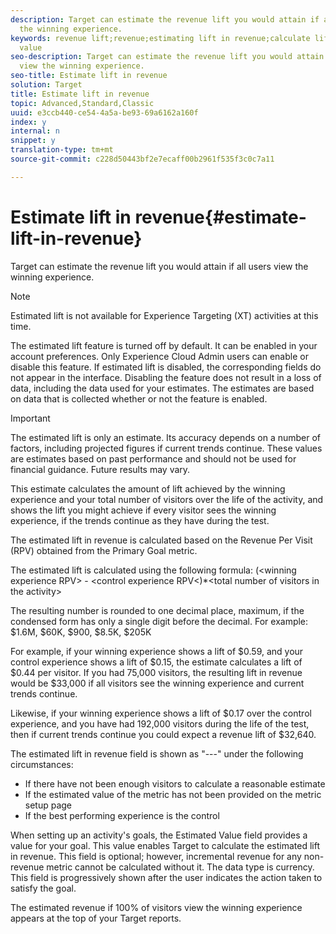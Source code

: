 ```yaml
---
description: Target can estimate the revenue lift you would attain if all users view
  the winning experience.
keywords: revenue lift;revenue;estimating lift in revenue;calculate lift;estimated
  value
seo-description: Target can estimate the revenue lift you would attain if all users
  view the winning experience.
seo-title: Estimate lift in revenue
solution: Target
title: Estimate lift in revenue
topic: Advanced,Standard,Classic
uuid: e3ccb440-ce54-4a5a-be93-69a6162a160f
index: y
internal: n
snippet: y
translation-type: tm+mt
source-git-commit: c228d50443bf2e7ecaff00b2961f535f3c0c7a11

---
```



# Estimate lift in revenue{#estimate-lift-in-revenue}

Target can estimate the revenue lift you would attain if all users view the winning experience.

>[!NOTE]
>
>Estimated lift is not available for Experience Targeting (XT) activities at this time.

The estimated lift feature is turned off by default. It can be enabled in your account preferences. Only Experience Cloud Admin users can enable or disable this feature. If estimated lift is disabled, the corresponding fields do not appear in the interface. Disabling the feature does not result in a loss of data, including the data used for your estimates. The estimates are based on data that is collected whether or not the feature is enabled.

>[!IMPORTANT]
>
>The estimated lift is only an estimate. Its accuracy depends on a number of factors, including projected figures if current trends continue. These values are estimates based on past performance and should not be used for financial guidance. Future results may vary.

This estimate calculates the amount of lift achieved by the winning experience and your total number of visitors over the life of the activity, and shows the lift you might achieve if every visitor sees the winning experience, if the trends continue as they have during the test.

The estimated lift in revenue is calculated based on the Revenue Per Visit (RPV) obtained from the Primary Goal metric.

The estimated lift is calculated using the following formula: (&lt;winning experience RPV&gt; - &lt;control experience RPV&lt;)&#42;&lt;total number of visitors in the activity&gt;

The resulting number is rounded to one decimal place, maximum, if the condensed form has only a single digit before the decimal. For example: $1.6M, $60K, $900, $8.5K, $205K

For example, if your winning experience shows a lift of $0.59, and your control experience shows a lift of $0.15, the estimate calculates a lift of $0.44 per visitor. If you had 75,000 visitors, the resulting lift in revenue would be $33,000 if all visitors see the winning experience and current trends continue.

Likewise, if your winning experience shows a lift of $0.17 over the control experience, and you have had 192,000 visitors during the life of the test, then if current trends continue you could expect a revenue lift of $32,640.

The estimated lift in revenue field is shown as "---" under the following circumstances:

* If there have not been enough visitors to calculate a reasonable estimate
* If the estimated value of the metric has not been provided on the metric setup page
* If the best performing experience is the control

When setting up an activity's goals, the Estimated Value field provides a value for your goal. This value enables Target to calculate the estimated lift in revenue. This field is optional; however, incremental revenue for any non-revenue metric cannot be calculated without it. The data type is currency. This field is progressively shown after the user indicates the action taken to satisfy the goal.

The estimated revenue if 100% of visitors view the winning experience appears at the top of your Target reports.
